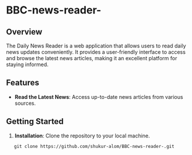 # BBC-news-reader-

## Overview
The Daily News Reader is a web application that allows users to read daily news updates conveniently. It provides a user-friendly interface to access and browse the latest news articles, making it an excellent platform for staying informed.

## Features
- **Read the Latest News**: Access up-to-date news articles from various sources.


## Getting Started
1. **Installation**: Clone the repository to your local machine.
```
   git clone https://github.com/shukur-alom/BBC-news-reader-.git
```

